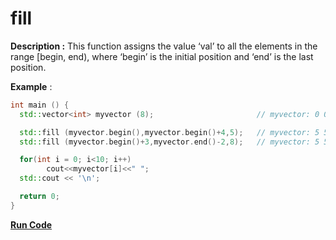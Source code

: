 # fill

**Description :** This function assigns the value ‘val’ to all the elements in the range [begin, end), where ‘begin’ is the initial position and ‘end’ is the last position.

**Example** :

```cpp
int main () {
  std::vector<int> myvector (8);                       // myvector: 0 0 0 0 0 0 0 0

  std::fill (myvector.begin(),myvector.begin()+4,5);   // myvector: 5 5 5 5 0 0 0 0
  std::fill (myvector.begin()+3,myvector.end()-2,8);   // myvector: 5 5 5 8 8 8 0 0

  for(int i = 0; i<10; i++)
    	cout<<myvector[i]<<" ";
  std::cout << '\n';

  return 0;
}
```
**[Run Code](https://rextester.com/NFQAFH70188)**